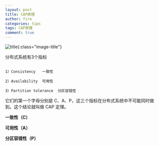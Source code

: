 ```yaml
---
layout: post
title: CAP原理
author: fire
categories: tips 
tags: CAP原理
comment: true
---
```


![title](http://image.sideproject.cn/title/title_108.jpg){:class="image-title"}


分布式系统有3个指标

```

1）Consistency   一致性

2）Availability  可用性

3）Partition tolerance  分区容错性

```

它们的第一个字母分别是 C、A、P，这三个指标在分布式系统中不可能同时做到。这个结论就叫做 CAP 定理。

**一致性（C）**

**可用性（A）**

**分区容错性（P）**